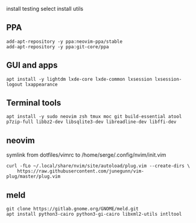 install testing
select install utils

## PPA
```
add-apt-repository -y ppa:neovim-ppa/stable
add-apt-repository -y ppa:git-core/ppa
```

## GUI and apps

```
apt install -y lightdm lxde-core lxde-common lxsession lxsession-logout lxappearance
```

## Terminal tools

```
apt install -y sudo neovim zsh tmux moc git build-essential atool p7zip-full libbz2-dev libsqlite3-dev libreadline-dev libffi-dev
```

## neovim

symlink from dotfiles/vimrc to /home/serge/.config/nvim/init.vim

```
curl -fLo ~/.local/share/nvim/site/autoload/plug.vim --create-dirs \
    https://raw.githubusercontent.com/junegunn/vim-plug/master/plug.vim
```

## meld

```
git clone https://gitlab.gnome.org/GNOME/meld.git
apt install python3-cairo python3-gi-cairo libxml2-utils intltool
```
